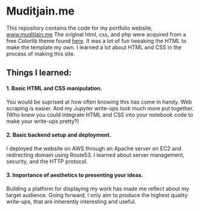 # Muditjain.me

This repository contains the code for my portfolio website, www.muditjain.me The original html, css, and php were acquired from a free Colorlib theme found <a href="https://colorlib.com/wp/template/personal/">here</a>. It was a lot of fun tweaking the HTML to make the template my own. I learned a lot about HTML and CSS in the process of making this site.

## Things I learned:
#### 1. Basic HTML and CSS manipulation. 
You would be suprised at how often knowing this has come in handy. Web scraping is easier. And my Jupyter write-ups look much more put together. (Who knew you could integrate HTML and CSS into your notebook code to make your write-ups pretty?)

#### 2. Basic backend setup and deployment.
 I deployed the website on AWS through an Apache server on EC2 and redirecting domain using Route53. I learned about server management, security, and the HTTP protocol.

#### 3. Importance of aesthetics to presenting your ideas.
 Building a platform for displaying my work has made me reflect about my target audience. Going forward, I only aim to produce the highest quality write-ups, that are inherently interesting and useful.

